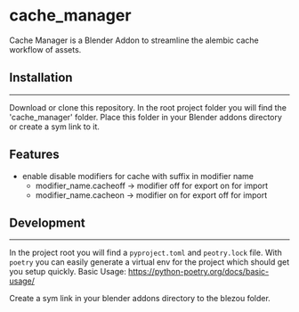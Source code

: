 # cache_manager
Cache Manager is a Blender Addon to streamline the alembic cache workflow of assets.

## Installation
---
Download or clone this repository.
In the root project folder you will find the 'cache_manager' folder. Place this folder in your Blender addons directory or create a sym link to it.

## Features

- enable disable modifiers for cache with suffix in modifier name
    - modifier_name.cacheoff -> modifier off for export on  for import
    - modifier_name.cacheon  -> modifier on  for export off for import

## Development
---
In the project root you will find a `pyproject.toml` and `peotry.lock` file.
With `poetry` you can easily generate a virtual env for the project which should get you setup quickly.
Basic Usage: https://python-poetry.org/docs/basic-usage/

Create a sym link in your blender addons directory to the blezou folder.


